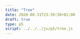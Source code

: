```yaml
---
title: "Tree"
date: 2020-08-31T23:39:58+01:00
draft: true
type: p5
script: ../../../js/p5/tree.js
---
```


